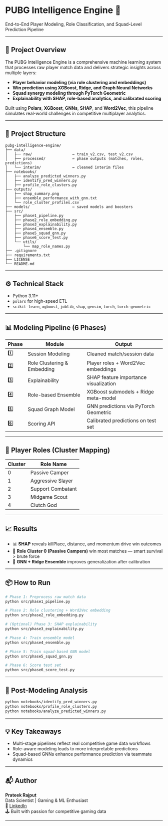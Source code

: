 # PUBG Intelligence Engine 🎯  
End-to-End Player Modeling, Role Classification, and Squad-Level Prediction Pipeline

---

## 🚀 Project Overview

The PUBG Intelligence Engine is a comprehensive machine learning system that processes raw player match data and delivers strategic insights across multiple layers:  
- **Player behavior modeling (via role clustering and embeddings)**  
- **Win prediction using XGBoost, Ridge, and Graph Neural Networks**  
- **Squad synergy modeling through PyTorch Geometric**  
- **Explainability with SHAP, role-based analytics, and calibrated scoring**

Built using **Polars**, **XGBoost**, **GNNs**, **SHAP**, and **Word2Vec**, this pipeline simulates real-world challenges in competitive multiplayer analytics.

---

## 📁 Project Structure

```
pubg-intelligence-engine/
├── data/
│   ├── raw/                  ← train_v2.csv, test_v2.csv
│   ├── processed/            ← phase outputs (matches, roles, predictions)
│   └── interim/              ← cleaned interim files
├── notebooks/
│   ├── analyze_predicted_winners.py
│   ├── identify_pred_winners.py
│   ├── profile_role_clusters.py
├── outputs/
│   ├── shap_summary.png
│   ├── ensemble_performance_with_gnn.txt
│   └── role_cluster_profiles.csv
├── models/                   ← saved models and boosters
├── src/
│   ├── phase1_pipeline.py
│   ├── phase2_role_embedding.py
│   ├── phase3_explainability.py
│   ├── phase4_ensemble.py
│   ├── phase5_squad_gnn.py
│   ├── phase6_score_test.py
│   └── utils/
│       └── map_role_names.py
├── .gitignore
├── requirements.txt
├── LICENSE
└── README.md
```

---

## ⚙️ Technical Stack

- Python 3.11+
- `polars` for high-speed ETL
- `scikit-learn`, `xgboost`, `joblib`, `shap`, `gensim`, `torch`, `torch-geometric`

---

## 📊 Modeling Pipeline (6 Phases)

| Phase | Module                       | Output                                       |
|-------|------------------------------|----------------------------------------------|
| 1️⃣    | Session Modeling              | Cleaned match/session data                   |
| 2️⃣    | Role Clustering & Embedding  | Player roles + Word2Vec embeddings           |
| 3️⃣    | Explainability               | SHAP feature importance visualization        |
| 4️⃣    | Role-based Ensemble          | XGBoost submodels + Ridge meta-model         |
| 5️⃣    | Squad Graph Model            | GNN predictions via PyTorch Geometric        |
| 6️⃣    | Scoring API                  | Calibrated predictions on test set           |

---

## 🧠 Player Roles (Cluster Mapping)

| Cluster | Role Name          |
|---------|--------------------|
| 0       | Passive Camper     |
| 1       | Aggressive Slayer  |
| 2       | Support Combatant  |
| 3       | Midgame Scout      |
| 4       | Clutch God         |

---

## 📈 Results

- 📊 **SHAP** reveals killPlace, distance, and momentum drive win outcomes
- 🧠 **Role Cluster 0 (Passive Campers)** win most matches — smart survival > brute force
- 🔁 **GNN + Ridge Ensemble** improves generalization after calibration

---

## 📦 How to Run

```bash
# Phase 1: Preprocess raw match data
python src/phase1_pipeline.py

# Phase 2: Role clustering + Word2Vec embedding
python src/phase2_role_embedding.py

# (Optional) Phase 3: SHAP explainability
python src/phase3_explainability.py

# Phase 4: Train ensemble model
python src/phase4_ensemble.py

# Phase 5: Train squad-based GNN model
python src/phase5_squad_gnn.py

# Phase 6: Score test set
python src/phase6_score_test.py
```

---

## 🧪 Post-Modeling Analysis

```bash
python notebooks/identify_pred_winners.py
python notebooks/profile_role_clusters.py
python notebooks/analyze_predicted_winners.py
```

---

## 💡 Key Takeaways

- Multi-stage pipelines reflect real competitive game data workflows
- Role-aware modeling leads to more interpretable predictions
- Squad-based GNNs enhance performance prediction via teammate dynamics

---

## 📬 Author

**Prateek Rajput**  
Data Scientist | Gaming & ML Enthusiast  
🔗 [LinkedIn](https://www.linkedin.com/in/prateek-rajput-b802b0169/)  
🕹️ Built with passion for competitive gaming data

---

